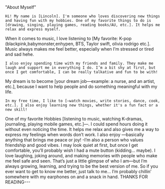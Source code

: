 "About Myself"
~~~
Hi! My name is [Lincoln]. I'm someone who loves discovering new things and having fun with my hobbies. One of my favorite things to do is [drawing, singing, playing games, reading books/AU, etc.]. It helps me relax and express myself.
~~~
When it comes to music, I love listening to [My favorite: K-pop (blackpink,babymonster,enhypen, BTS, Taylor swift, olivia rodrigo etc.]. Music always makes me feel better, especially when I’m stressed or tired and sad hehe.
~~~
I also enjoy spending time with my friends and family. They make me laugh and support me in everything I do. I’m a bit shy at first, but once I get comfortable, I can be really talkative and fun to be with!
~~~
My dream is to become [your dream job—example: a nurse, and an artist, etc.], because I want to help people and do something meaningful with my life.
~~~
In my free time, I like to [—watch movies, write stories, dance, cook, etc.]. I also enjoy learning new things, whether it's a fun fact or a new skill!
~~~
One of my favorite Hobbies 
[listening to music, watching K-dramas, journaling, playing mobile games, etc.]—. I could spend hours doing it without even noticing the time. It helps me relax and also gives me a way to express my feelings when words don’t work. I also enjoy 
—basically anything that brings me peace or joy!
-I’m also a person who values friendship and good vibes. I may look quiet at first, but once I get comfortable, you’ll probably wish I had a mute button (kidding… maybe). I love laughing, joking around, and making memories with people who make me feel safe and seen.
That’s just a little glimpse of who I am—but I’m always growing, learning, and trying to be the best version of me. So if you ever want to get to know me better, just talk to me… I’m probably chillin’ somewhere with my earphones on and a snack in hand.
THANKS FOR READING---
